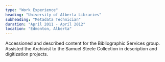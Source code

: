 ```yaml
---
type: "Work Experience"
heading: "University of Alberta Libraries"
subheading: "Metadata Technician"
duration: "April 2011 - April 2012"
location: "Edmonton, Alberta"
---
```


Accessioned and described content for the Bibliographic Services group. Assisted the Archivist to the Samuel Steele Collection in description and digitization projects.
